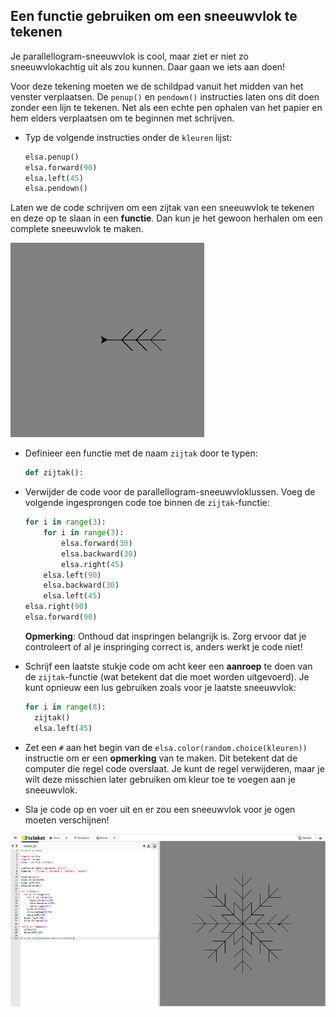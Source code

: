 ## Een functie gebruiken om een sneeuwvlok te tekenen

Je parallellogram-sneeuwvlok is cool, maar ziet er niet zo sneeuwvlokachtig uit als zou kunnen. Daar gaan we iets aan doen!

Voor deze tekening moeten we de schildpad vanuit het midden van het venster verplaatsen. De `penup()` en `pendown()` instructies laten ons dit doen zonder een lijn te tekenen. Net als een echte pen ophalen van het papier en hem elders verplaatsen om te beginnen met schrijven.

- Typ de volgende instructies onder de `kleuren` lijst:
    
    ```python
    elsa.penup()
    elsa.forward(90)
    elsa.left(45)
    elsa.pendown()
    ```

Laten we de code schrijven om een zijtak van een sneeuwvlok te tekenen en deze op te slaan in een **functie**. Dan kun je het gewoon herhalen om een complete sneeuwvlok te maken.

![zijtak](images/branch.PNG)

- Definieer een functie met de naam `zijtak` door te typen:
    
    ```python
    def zijtak():
    ```

- Verwijder de code voor de parallellogram-sneeuwvloklussen. Voeg de volgende ingesprongen code toe binnen de `zijtak`-functie:
    
    ```python
    for i in range(3):
        for i in range(3):
            elsa.forward(30)
            elsa.backward(30)
            elsa.right(45)
        elsa.left(90)
        elsa.backward(30)
        elsa.left(45)
    elsa.right(90)
    elsa.forward(90)
    ```
    
    **Opmerking**: Onthoud dat inspringen belangrijk is. Zorg ervoor dat je controleert of al je inspringing correct is, anders werkt je code niet!

- Schrijf een laatste stukje code om acht keer een **aanroep** te doen van de `zijtak`-functie (wat betekent dat die moet worden uitgevoerd). Je kunt opnieuw een lus gebruiken zoals voor je laatste sneeuwvlok:
    
    ```python
    for i in range(8):
      zijtak()
      elsa.left(45)
    ```

- Zet een `#` aan het begin van de `elsa.color(random.choice(kleuren))` instructie om er een **opmerking** van te maken. Dit betekent dat de computer die regel code overslaat. Je kunt de regel verwijderen, maar je wilt deze misschien later gebruiken om kleur toe te voegen aan je sneeuwvlok.

- Sla je code op en voer uit en er zou een sneeuwvlok voor je ogen moeten verschijnen!

![](images/snowflake2.png)
